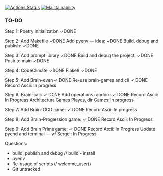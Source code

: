 [![Actions Status](https://github.com/ghost-of-karelia/python-project-lvl1/actions/workflows/hexlet-check.yml/badge.svg)](https://github.com/ghost-of-karelia/python-project-lvl1/actions) [![Maintainability](https://api.codeclimate.com/v1/badges/c412faef76dadf07cda8/maintainability)](https://codeclimate.com/github/ghost-of-karelia/python-project-lvl/maintainability)


### TO-DO

Step 1: Poetry initialization ✓DONE

Step 2: Add Makefile ✓DONE
        Add pyenv — idea: ✓DONE
        Build, debug and publish: ✓DONE

Step 3: Add prompt library ✓DONE
        Build and debug the project: ✓DONE
        Push to main ✓DONE 

Step 4: CodeClimate ✓DONE 
        Flake8 ✓DONE

Step 5: Add Brain-even ✓ DONE
        Re-use brain-games and cli ✓ DONE
        Record Ascii: In progress

Step 6: Brain-calc ✓ DONE
        Add operations random: ✓ DONE
        Record Ascii: In Progress
        Architecture Games Playes, dir Games: In progress

Step 7: Add Brain-GCD game: ✓ DONE
        Record Ascii: In progress
    
Step 8: Add Brain-Progression game: ✓ DONE
        Record Ascii: In Progress

Step 9: Add Brain Prime game: ✓ DONE
        Record Ascii: In Progress
        Update pyend and terminal — w/ Sergei: In Progress

Questions: 
- build, publish and debug // build - install
- pyenv 
- Re-usage of scripts // welcome_user()
- Git untracked 

